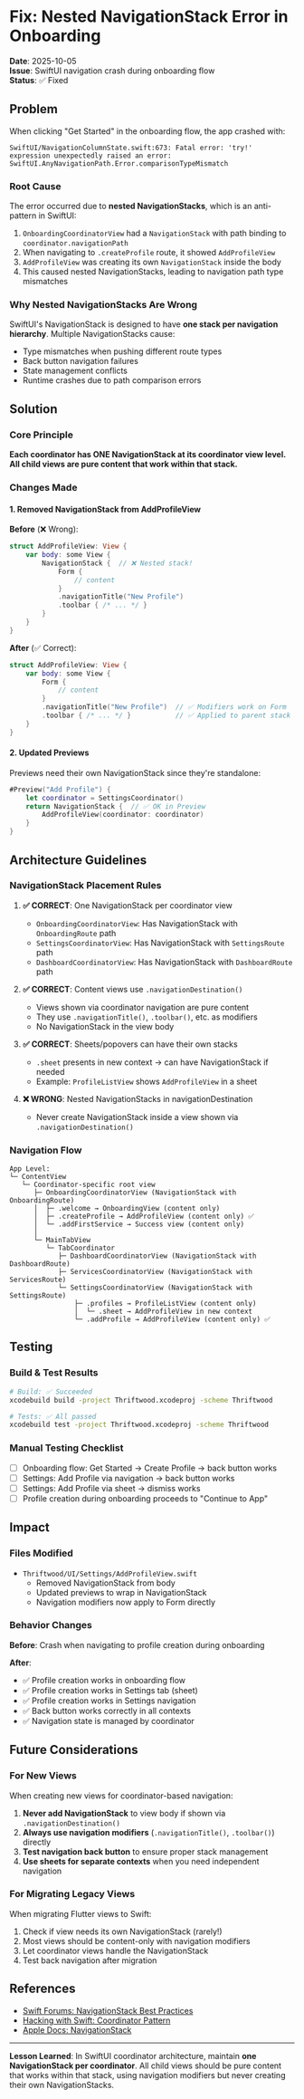 # Fix: Nested NavigationStack Error in Onboarding

**Date**: 2025-10-05  
**Issue**: SwiftUI navigation crash during onboarding flow  
**Status**: ✅ Fixed

## Problem

When clicking "Get Started" in the onboarding flow, the app crashed with:

```text
SwiftUI/NavigationColumnState.swift:673: Fatal error: 'try!' expression unexpectedly raised an error: SwiftUI.AnyNavigationPath.Error.comparisonTypeMismatch
```

### Root Cause

The error occurred due to **nested NavigationStacks**, which is an anti-pattern in SwiftUI:

1. `OnboardingCoordinatorView` had a `NavigationStack` with path binding to `coordinator.navigationPath`
2. When navigating to `.createProfile` route, it showed `AddProfileView`
3. `AddProfileView` was creating its own `NavigationStack` inside the body
4. This caused nested NavigationStacks, leading to navigation path type mismatches

### Why Nested NavigationStacks Are Wrong

SwiftUI's NavigationStack is designed to have **one stack per navigation hierarchy**. Multiple NavigationStacks cause:

- Type mismatches when pushing different route types
- Back button navigation failures
- State management conflicts
- Runtime crashes due to path comparison errors

## Solution

### Core Principle

**Each coordinator has ONE NavigationStack at its coordinator view level. All child views are pure content that work within that stack.**

### Changes Made

#### 1. Removed NavigationStack from AddProfileView

**Before** (❌ Wrong):

```swift
struct AddProfileView: View {
    var body: some View {
        NavigationStack {  // ❌ Nested stack!
            Form {
                // content
            }
            .navigationTitle("New Profile")
            .toolbar { /* ... */ }
        }
    }
}
```

**After** (✅ Correct):

```swift
struct AddProfileView: View {
    var body: some View {
        Form {
            // content
        }
        .navigationTitle("New Profile")  // ✅ Modifiers work on Form
        .toolbar { /* ... */ }           // ✅ Applied to parent stack
    }
}
```

#### 2. Updated Previews

Previews need their own NavigationStack since they're standalone:

```swift
#Preview("Add Profile") {
    let coordinator = SettingsCoordinator()
    return NavigationStack {  // ✅ OK in Preview
        AddProfileView(coordinator: coordinator)
    }
}
```

## Architecture Guidelines

### NavigationStack Placement Rules

1. **✅ CORRECT**: One NavigationStack per coordinator view

   - `OnboardingCoordinatorView`: Has NavigationStack with `OnboardingRoute` path
   - `SettingsCoordinatorView`: Has NavigationStack with `SettingsRoute` path
   - `DashboardCoordinatorView`: Has NavigationStack with `DashboardRoute` path

2. **✅ CORRECT**: Content views use `.navigationDestination()`

   - Views shown via coordinator navigation are pure content
   - They use `.navigationTitle()`, `.toolbar()`, etc. as modifiers
   - No NavigationStack in the view body

3. **✅ CORRECT**: Sheets/popovers can have their own stacks

   - `.sheet` presents in new context → can have NavigationStack if needed
   - Example: `ProfileListView` shows `AddProfileView` in a sheet

4. **❌ WRONG**: Nested NavigationStacks in navigationDestination
   - Never create NavigationStack inside a view shown via `.navigationDestination()`

### Navigation Flow

```text
App Level:
└─ ContentView
   └─ Coordinator-specific root view
      ├─ OnboardingCoordinatorView (NavigationStack with OnboardingRoute)
      │  ├─ .welcome → OnboardingView (content only)
      │  ├─ .createProfile → AddProfileView (content only) ✅
      │  └─ .addFirstService → Success view (content only)
      │
      └─ MainTabView
         └─ TabCoordinator
            ├─ DashboardCoordinatorView (NavigationStack with DashboardRoute)
            ├─ ServicesCoordinatorView (NavigationStack with ServicesRoute)
            └─ SettingsCoordinatorView (NavigationStack with SettingsRoute)
                ├─ .profiles → ProfileListView (content only)
                │  └─ .sheet → AddProfileView in new context
                └─ .addProfile → AddProfileView (content only) ✅
```

## Testing

### Build & Test Results

```bash
# Build: ✅ Succeeded
xcodebuild build -project Thriftwood.xcodeproj -scheme Thriftwood

# Tests: ✅ All passed
xcodebuild test -project Thriftwood.xcodeproj -scheme Thriftwood
```

### Manual Testing Checklist

- [ ] Onboarding flow: Get Started → Create Profile → back button works
- [ ] Settings: Add Profile via navigation → back button works
- [ ] Settings: Add Profile via sheet → dismiss works
- [ ] Profile creation during onboarding proceeds to "Continue to App"

## Impact

### Files Modified

- `Thriftwood/UI/Settings/AddProfileView.swift`
  - Removed NavigationStack from body
  - Updated previews to wrap in NavigationStack
  - Navigation modifiers now apply to Form directly

### Behavior Changes

**Before**: Crash when navigating to profile creation during onboarding

**After**:

- ✅ Profile creation works in onboarding flow
- ✅ Profile creation works in Settings tab (sheet)
- ✅ Profile creation works in Settings navigation
- ✅ Back button works correctly in all contexts
- ✅ Navigation state is managed by coordinator

## Future Considerations

### For New Views

When creating new views for coordinator-based navigation:

1. **Never add NavigationStack** to view body if shown via `.navigationDestination()`
2. **Always use navigation modifiers** (`.navigationTitle()`, `.toolbar()`) directly
3. **Test navigation back button** to ensure proper stack management
4. **Use sheets for separate contexts** when you need independent navigation

### For Migrating Legacy Views

When migrating Flutter views to Swift:

1. Check if view needs its own NavigationStack (rarely!)
2. Most views should be content-only with navigation modifiers
3. Let coordinator views handle the NavigationStack
4. Test back navigation after migration

## References

- [Swift Forums: NavigationStack Best Practices](https://forums.swift.org/t/navigationstack-best-practices)
- [Hacking with Swift: Coordinator Pattern](https://www.hackingwithswift.com/articles/175/advanced-coordinator-pattern-tutorial-ios)
- [Apple Docs: NavigationStack](https://developer.apple.com/documentation/swiftui/navigationstack)

---

**Lesson Learned**: In SwiftUI coordinator architecture, maintain **one NavigationStack per coordinator**. All child views should be pure content that works within that stack, using navigation modifiers but never creating their own NavigationStacks.
